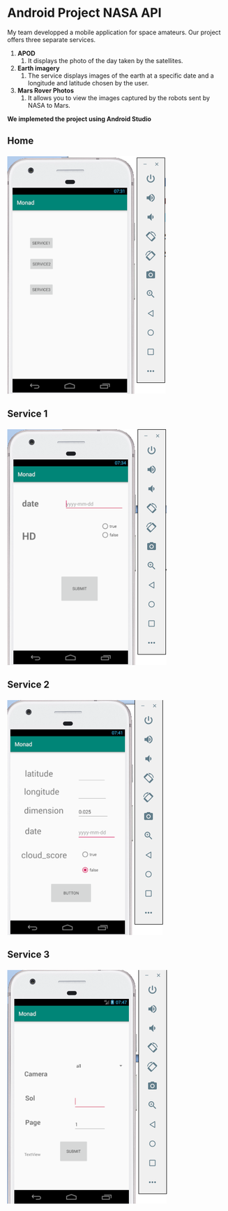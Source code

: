 # Android Project NASA API

My team developped a mobile application for space amateurs.
Our project offers three separate services.


1. **APOD**
   1. It displays the photo of the day taken by the satellites.
2. **Earth imagery**
   1. The service displays images of the earth at a specific date and a longitude and latitude chosen by the user.
3. **Mars Rover Photos**
   1. It allows you to view the images captured by the robots sent by NASA to Mars.
   
   
**We implemeted the project using Android Studio**

## Home <h3> 

![HOME](https://raw.githubusercontent.com/AdamAbidi/Android-Project-NASA-API/master/Images/2.png)


## Service 1 <h3> 

![Service 1](https://raw.githubusercontent.com/AdamAbidi/Android-Project-NASA-API/master/Images/3.png)


## Service 2 <h3> 


![Service 2](https://raw.githubusercontent.com/AdamAbidi/Android-Project-NASA-API/master/Images/4.png)


## Service 3 <h3> 


![Service 3](https://raw.githubusercontent.com/AdamAbidi/Android-Project-NASA-API/master/Images/5.png)

